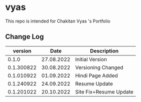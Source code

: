 # vyas
This repo is intended for Chakitan Vyas 's Portfolio


## Change Log
version     |   Date          |   Description                   |
------------|-----------------|---------------------------------|
0.1.0       |   27.08.2022    |   Initial Version               |
0.1.300822  |   30.08.2022    |   Versioning Changed            |
0.1.010922  |   01.09.2022    |   Hindi Page Added              |
0.1.240922  |   24.09.2022    |   Resume Update                 |
0.1.201022  |   20.10.2022    |   Site Fix+Resume Update        |

